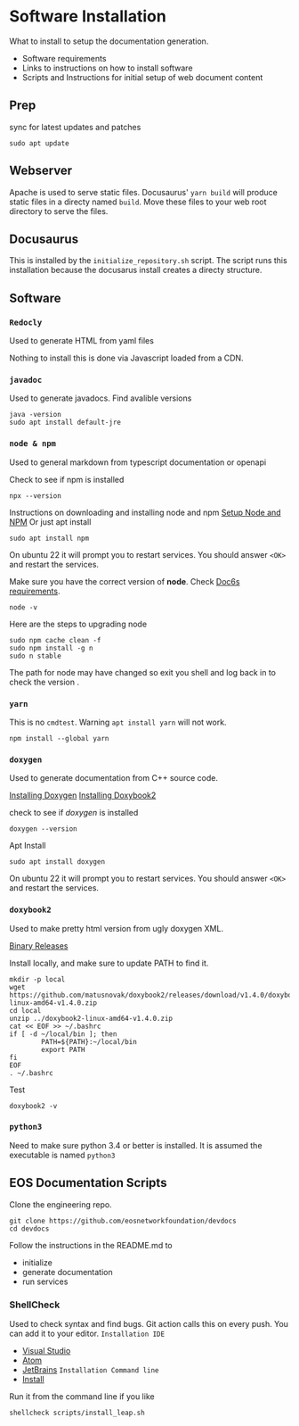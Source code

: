 # Software Installation #

What to install to setup the documentation generation.
* Software requirements
* Links to instructions on how to install software
* Scripts and Instructions for initial setup of web document content

## Prep ##

sync for latest updates and patches
```
sudo apt update
```

## Webserver ##
Apache is used to serve static files. Docusaurus' `yarn build` will produce static files in a directy named `build`. Move these files to your web root directory to serve the files.

## Docusaurus ##
This is installed by the `initialize_repository.sh` script. The script runs this installation because the docusarus install creates a directy structure.

## Software ##
### `Redocly` ###
Used to generate HTML from yaml files

Nothing to install this is done via Javascript loaded from a CDN.

### `javadoc` ###
Used to generate javadocs. Find avalible versions

```
java -version
sudo apt install default-jre
```

### `node & npm` ###
Used to general markdown from typescript documentation or openapi

Check to see if npm is installed
```
npx --version
```

Instructions on downloading and installing node and npm
[Setup Node and NPM](https://docs.npmjs.com/downloading-and-installing-node-js-and-npm)
Or just apt install

```
sudo apt install npm
```

On ubuntu 22 it will prompt you to restart services. You should answer `<OK>` and restart the services.

Make sure you have the correct version of **node**. Check [Doc6s requirements](https://docusaurus.io/docs/installation).
```
node -v
```

Here are the steps to upgrading node
```
sudo npm cache clean -f
sudo npm install -g n
sudo n stable
```

The path for node may have changed so exit you shell and log back in to check the version .


### `yarn` ###
This is no `cmdtest`. Warning `apt install yarn` will not work.
```
npm install --global yarn
```

### `doxygen` ###
Used to generate documentation from C++ source code.

[Installing Doxygen](https://www.doxygen.nl/manual/install.html)
[Installing Doxybook2](https://github.com/matusnovak/doxybook2)

check to see if *doxygen* is installed
```
doxygen --version
```

Apt Install
```
sudo apt install doxygen
```

On ubuntu 22 it will prompt you to restart services. You should answer `<OK>` and restart the services.

### `doxybook2` ###
Used to make pretty html version from ugly doxygen XML.

[Binary Releases](https://github.com/matusnovak/doxybook2/releases)

Install locally, and make sure to update PATH to find it.
```
mkdir -p local
wget https://github.com/matusnovak/doxybook2/releases/download/v1.4.0/doxybook2-linux-amd64-v1.4.0.zip
cd local
unzip ../doxybook2-linux-amd64-v1.4.0.zip
cat << EOF >> ~/.bashrc
if [ -d ~/local/bin ]; then
        PATH=${PATH}:~/local/bin
        export PATH
fi
EOF
. ~/.bashrc
```

Test
```
doxybook2 -v
```

### `python3` ###
Need to make sure python 3.4 or better is installed. It is assumed the executable is named `python3`

## EOS Documentation Scripts ##
Clone the engineering repo.

```
git clone https://github.com/eosnetworkfoundation/devdocs
cd devdocs
```
Follow the instructions in the README.md to
* initialize
* generate documentation
* run services

### ShellCheck

Used to check syntax and find bugs. Git action calls this on every push.
You can add it to your editor.
`Installation IDE`
- [Visual Studio](https://marketplace.visualstudio.com/items?itemName=timonwong.shellcheck)
- [Atom](https://atom.io/packages/linter-shellcheck)
- [JetBrains](https://plugins.jetbrains.com/plugin/10195-shellcheck)
`Installation Command line`
- [Install](https://github.com/koalaman/shellcheck#installing)

Run it from the command line if you like
```
shellcheck scripts/install_leap.sh
```
